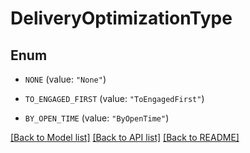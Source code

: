 # DeliveryOptimizationType

## Enum


* `NONE` (value: `"None"`)

* `TO_ENGAGED_FIRST` (value: `"ToEngagedFirst"`)

* `BY_OPEN_TIME` (value: `"ByOpenTime"`)


[[Back to Model list]](../README.md#documentation-for-models) [[Back to API list]](../README.md#documentation-for-api-endpoints) [[Back to README]](../README.md)



